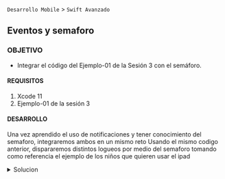  
`Desarrollo Mobile` > `Swift Avanzado`

## Eventos y semaforo

### OBJETIVO 

- Integrar el código del Ejemplo-01 de la Sesión 3 con el semáforo.

#### REQUISITOS 

1. Xcode 11
2. Ejemplo-01 de la sesión 3

#### DESARROLLO

Una vez aprendido el uso de notificaciones y tener conocimiento del semaforo, integraremos ambos en un mismo reto
Usando el mismo codigo anterior, dispararemos distintos logueos por medio del semaforo tomando como referencia el ejemplo de los niños que quieren usar el ipad


<details>
	<summary>Solucion</summary>
	<p> La solución es simple, a nuestro Ejemplo 1 de la sesión 3 aprovecharemos lo ya construido invocando con el semaforo con distintos datos para el logueo
	<br>
	<br>Aqui elcodigo nuevo</p>
	
	<p> 
	 let login = LoginManager()
var loginData: [String: Any] = [:]


let semaphore = DispatchSemaphore(value: 1)

DispatchQueue.global().async {
   print("espera 1")
   semaphore.wait()
   print("termino la espera 1")
loginData = ["userID": 54, "userName": "Ivan"]
    login.loginWith(loginData)
    sleep(1)
   semaphore.signal()
   print("termina de jugar 1")
}
DispatchQueue.global().async {
   print("espera 2")
   semaphore.wait()
loginData = ["userID": 22, "userName": "Alex"]
    login.loginWith(loginData)
    print("termino la espera 2")
    sleep(1)
   semaphore.signal()
    print("termina de jugar 2")
}
DispatchQueue.global().async {
    print("espera 3")
   semaphore.wait()
    loginData = ["userID": 67, "userName": "Alejandro"]
        login.loginWith(loginData)
    print("termino la espera 3")
   sleep(1)
   semaphore.signal()
    print("termina de jugar 3")
}
	
	 </p>
</details> 
